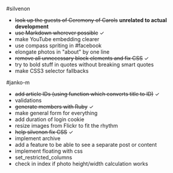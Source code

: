 #silvenon

- ~~look up the guests of Ceremony of Carols~~ **unrelated to
  actual development**
- ~~use Markdown wherever possible~~ &#x2713;
- make YouTube embedding clearer
- use compass spriting in #facebook
- elongate photos in "about" by one line
- ~~remove all unnecessary block elements and fix CSS~~ &#x2713;
- try to bold stuff in quotes without breaking smart quotes
- make CSS3 selector fallbacks

#janko-m

- ~~add article IDs (using function which converts title to ID)~~ &#x2713;
- validations
- ~~generate members with Ruby~~ &#x2713;
- make general form for everything
- add duration of login cookie
- resize images from Flickr to fit the rhythm
- ~~help silvenon fix CSS~~ &#x2713;
- implement archive
- add a feature to be able to see a separate post or content
- implement floating with css
- set_restricted_columns
- check in index if photo height/width calculation works
